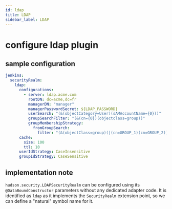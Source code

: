 ```yaml
---
id: ldap
title: LDAP
sidebar_label: LDAP
---
```


# configure ldap plugin

## sample configuration

```yaml
jenkins:
  securityRealm:
    ldap:
      configurations:
        - server: ldap.acme.com
          rootDN: dc=acme,dc=fr
          managerDN: "manager"
          managerPasswordSecret: ${LDAP_PASSWORD}
          userSearch: "(&(objectCategory=User)(sAMAccountName={0}))"
          groupSearchFilter: "(&(cn={0})(objectclass=group))"
          groupMembershipStrategy:
            fromGroupSearch:
              filter: "(&(objectClass=group)(|(cn=GROUP_1)(cn=GROUP_2)))"
      cache:
        size: 100
        ttl: 10
      userIdStrategy: CaseInsensitive
      groupIdStrategy: CaseSensitive
```

## implementation note

`hudson.security.LDAPSecurityRealm` can be configured using its `@DataBoundConstructor` parameters without any dedicated
adapter code.
It is identified as `ldap` as it implements the `SecurityRealm` extension point, so we can define a "natural" symbol name
for it.
